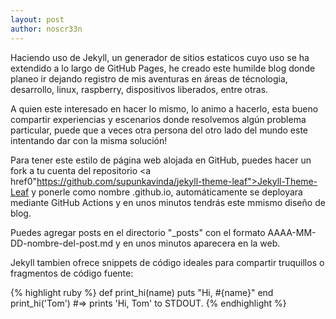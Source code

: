 ```yaml
---
layout: post
author: noscr33n
---
```

Haciendo uso de Jekyll, un generador de sitios estaticos cuyo uso se ha extendido a lo largo de GitHub Pages, he creado este humilde blog donde planeo ir dejando registro de mis aventuras en áreas de técnologia, desarrollo, linux, raspberry, dispositivos liberados, entre otras.

A quien este interesado en hacer lo mismo, lo animo a hacerlo, esta bueno compartir experiencias y escenarios donde resolvemos algún problema particular, puede que a veces otra persona del otro lado del mundo este intentando dar con la misma solución!

Para tener este estilo de página web alojada en GitHub, puedes hacer un fork a tu cuenta del repositorio <a href0"https://github.com/supunkavinda/jekyll-theme-leaf">Jekyll-Theme-Leaf</a> y ponerle como nombre <tusuario>.github.io, automáticamente se deployara mediante GitHub Actions y en unos minutos tendrás este mmismo diseño de blog.

Puedes agregar posts en el directorio "_posts" con el formato AAAA-MM-DD-nombre-del-post.md y en unos minutos aparecera en la web.

Jekyll tambien ofrece snippets de código ideales para compartir truquillos o fragmentos de código fuente:

{% highlight ruby %}
def print_hi(name)
  puts "Hi, #{name}"
end
print_hi('Tom')
#=> prints 'Hi, Tom' to STDOUT.
{% endhighlight %}



[jekyll-docs]: http://jekyllrb.com/docs/home
[jekyll-gh]:   https://github.com/jekyll/jekyll
[jekyll-talk]: https://talk.jekyllrb.com/
